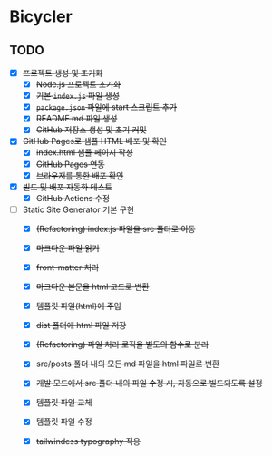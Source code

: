 # Bicycler

## TODO

- [x] ~~프로젝트 생성 및 초기화~~
    - [x] ~~Node.js 프로젝트 초기화~~
    - [x] ~~기본 `index.js` 파일 생성~~
    - [x] ~~`package.json` 파일에 start 스크립트 추가~~
    - [x] ~~README.md 파일 생성~~
    - [x] ~~GitHub 저장소 생성 및 초기 커밋~~
- [x] ~~GitHub Pages로 샘플 HTML 배포 및 확인~~
    - [x] ~~index.html 샘플 페이지 작성~~
    - [x] ~~GitHub Pages 연동~~
    - [x] ~~브라우저를 통한 배포 확인~~
- [x] ~~빌드 및 배포 자동화 테스트~~
    - [x] ~~GitHub Actions 수정~~
- [ ] Static Site Generator 기본 구현
    - [x] ~~(Refactoring) index.js 파일을 src 폴더로 이동~~
    - [x] ~~마크다운 파일 읽기~~
    - [x] ~~front-matter 처리~~
    - [x] ~~마크다운 본문을 html 코드로 변환~~
    - [x] ~~템플릿 파일(html)에 주입~~
    - [x] ~~dist 폴더에 html 파일 저장~~
    - [x] ~~(Refactoring) 파일 처리 로직을 별도의 함수로 분리~~
    - [x] ~~src/posts 폴더 내의 모든 md 파일을 html 파일로 변환~~
    - [x] ~~개발 모드에서 src 폴더 내의 파일 수정 시, 자동으로 빌드되도록 설정~~
    - [x] ~~템플릿 파일 교체~~
    - [x] ~~템플릿 파일 수정~~
    - [x] ~~tailwindcss typography 적용~~

